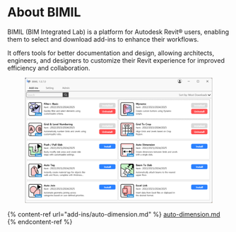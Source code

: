 # About BIMIL

BIMIL (BIM Integrated Lab) is a platform for Autodesk Revit® users, enabling them to select and download add-ins to enhance their workflows.

It offers tools for better documentation and design, allowing architects, engineers, and designers to customize their Revit experience for improved efficiency and collaboration.

<figure><img src=".gitbook/assets/image (1) (1).png" alt=""><figcaption></figcaption></figure>

{% content-ref url="add-ins/auto-dimension.md" %}
[auto-dimension.md](add-ins/auto-dimension.md)
{% endcontent-ref %}
